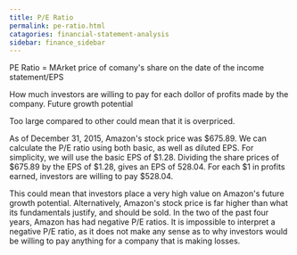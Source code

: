 ```yaml
---
title: P/E Ratio
permalink: pe-ratio.html
catagories: financial-statement-analysis
sidebar: finance_sidebar
---
```



PE Ratio = MArket price of comany's share on the date of the income statement/EPS

How much investors are willing to pay for each dollor of profits made by the company.
Future growth potential

Too large compared to other could mean that it is overpriced.

As of December 31, 2015, Amazon's stock price was $675.89. We can calculate the P/E ratio using both basic, as well as diluted EPS. 
For simplicity, we will use the basic EPS of $1.28. Dividing the share prices of $675.89 by the EPS of $1.28, gives an EPS of 528.04. For each $1 in profits earned, investors are willing to pay $528.04. 

This could mean that investors place a very high value on Amazon's future growth potential. Alternatively, Amazon's stock price is far higher than what its fundamentals justify, and should be sold. In the two of the past four years, Amazon has had negative P/E ratios. 
It is impossible to interpret a negative P/E ratio, as it does not make any sense as to why investors would be willing to pay anything for a company that is making losses. 